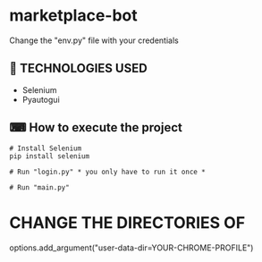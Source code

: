 # marketplace-bot

Change the "env.py" file with your credentials

## 🚀 TECHNOLOGIES USED

- Selenium
- Pyautogui

## ⌨ How to execute the project
```
# Install Selenium
pip install selenium

# Run "login.py" * you only have to run it once * 

# Run "main.py" 
```

# CHANGE THE DIRECTORIES OF
options.add_argument("user-data-dir=YOUR-CHROME-PROFILE")
